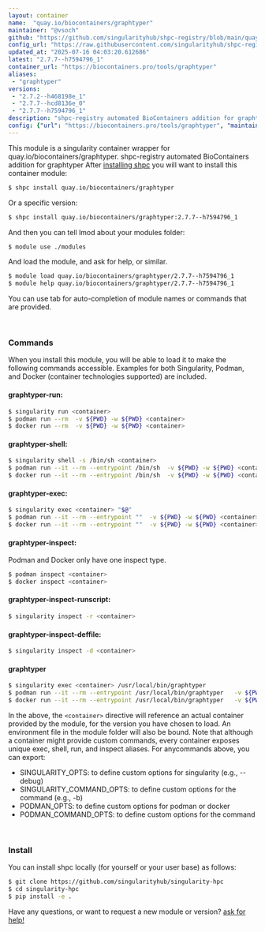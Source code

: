 ```yaml
---
layout: container
name:  "quay.io/biocontainers/graphtyper"
maintainer: "@vsoch"
github: "https://github.com/singularityhub/shpc-registry/blob/main/quay.io/biocontainers/graphtyper/container.yaml"
config_url: "https://raw.githubusercontent.com/singularityhub/shpc-registry/main/quay.io/biocontainers/graphtyper/container.yaml"
updated_at: "2025-07-16 04:03:20.612686"
latest: "2.7.7--h7594796_1"
container_url: "https://biocontainers.pro/tools/graphtyper"
aliases:
 - "graphtyper"
versions:
 - "2.7.2--h468198e_1"
 - "2.7.7--hcd8136e_0"
 - "2.7.7--h7594796_1"
description: "shpc-registry automated BioContainers addition for graphtyper"
config: {"url": "https://biocontainers.pro/tools/graphtyper", "maintainer": "@vsoch", "description": "shpc-registry automated BioContainers addition for graphtyper", "latest": {"2.7.7--h7594796_1": "sha256:8ca98d309ad8d6b2ce18ec664fb82952bb1dec14520240d455c3315447576780"}, "tags": {"2.7.2--h468198e_1": "sha256:460157e9b228d9286bcf3a1d0169d6a25c7a46b3e651734adefadfe8ed428b12", "2.7.7--hcd8136e_0": "sha256:65cd1f2a9790a78d9aee9840dcb2fc13f1e7e844adbf3836c3450345c6b0c112", "2.7.7--h7594796_1": "sha256:8ca98d309ad8d6b2ce18ec664fb82952bb1dec14520240d455c3315447576780"}, "docker": "quay.io/biocontainers/graphtyper", "aliases": {"graphtyper": "/usr/local/bin/graphtyper"}}
---
```


This module is a singularity container wrapper for quay.io/biocontainers/graphtyper.
shpc-registry automated BioContainers addition for graphtyper
After [installing shpc](#install) you will want to install this container module:


```bash
$ shpc install quay.io/biocontainers/graphtyper
```

Or a specific version:

```bash
$ shpc install quay.io/biocontainers/graphtyper:2.7.7--h7594796_1
```

And then you can tell lmod about your modules folder:

```bash
$ module use ./modules
```

And load the module, and ask for help, or similar.

```bash
$ module load quay.io/biocontainers/graphtyper/2.7.7--h7594796_1
$ module help quay.io/biocontainers/graphtyper/2.7.7--h7594796_1
```

You can use tab for auto-completion of module names or commands that are provided.

<br>

### Commands

When you install this module, you will be able to load it to make the following commands accessible.
Examples for both Singularity, Podman, and Docker (container technologies supported) are included.

#### graphtyper-run:

```bash
$ singularity run <container>
$ podman run --rm  -v ${PWD} -w ${PWD} <container>
$ docker run --rm  -v ${PWD} -w ${PWD} <container>
```

#### graphtyper-shell:

```bash
$ singularity shell -s /bin/sh <container>
$ podman run --it --rm --entrypoint /bin/sh  -v ${PWD} -w ${PWD} <container>
$ docker run --it --rm --entrypoint /bin/sh  -v ${PWD} -w ${PWD} <container>
```

#### graphtyper-exec:

```bash
$ singularity exec <container> "$@"
$ podman run --it --rm --entrypoint ""  -v ${PWD} -w ${PWD} <container> "$@"
$ docker run --it --rm --entrypoint ""  -v ${PWD} -w ${PWD} <container> "$@"
```

#### graphtyper-inspect:

Podman and Docker only have one inspect type.

```bash
$ podman inspect <container>
$ docker inspect <container>
```

#### graphtyper-inspect-runscript:

```bash
$ singularity inspect -r <container>
```

#### graphtyper-inspect-deffile:

```bash
$ singularity inspect -d <container>
```


#### graphtyper

```bash
$ singularity exec <container> /usr/local/bin/graphtyper
$ podman run --it --rm --entrypoint /usr/local/bin/graphtyper   -v ${PWD} -w ${PWD} <container> -c " $@"
$ docker run --it --rm --entrypoint /usr/local/bin/graphtyper   -v ${PWD} -w ${PWD} <container> -c " $@"
```



In the above, the `<container>` directive will reference an actual container provided
by the module, for the version you have chosen to load. An environment file in the
module folder will also be bound. Note that although a container
might provide custom commands, every container exposes unique exec, shell, run, and
inspect aliases. For anycommands above, you can export:

 - SINGULARITY_OPTS: to define custom options for singularity (e.g., --debug)
 - SINGULARITY_COMMAND_OPTS: to define custom options for the command (e.g., -b)
 - PODMAN_OPTS: to define custom options for podman or docker
 - PODMAN_COMMAND_OPTS: to define custom options for the command

<br>

### Install

You can install shpc locally (for yourself or your user base) as follows:

```bash
$ git clone https://github.com/singularityhub/singularity-hpc
$ cd singularity-hpc
$ pip install -e .
```

Have any questions, or want to request a new module or version? [ask for help!](https://github.com/singularityhub/singularity-hpc/issues)